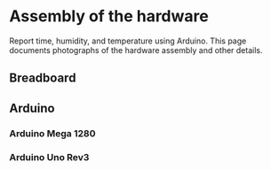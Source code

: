 # Assembly of the hardware

Report time, humidity, and temperature using Arduino. This page documents
photographs of the hardware assembly and other details.

## Breadboard

## Arduino

### Arduino Mega 1280

### Arduino Uno Rev3
